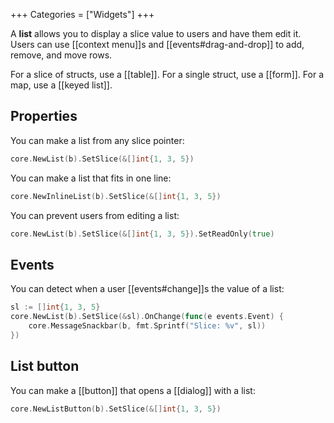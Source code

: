 +++
Categories = ["Widgets"]
+++

A **list** allows you to display a slice value to users and have them edit it. Users can use [[context menu]]s and [[events#drag-and-drop]] to add, remove, and move rows.

For a slice of structs, use a [[table]]. For a single struct, use a [[form]]. For a map, use a [[keyed list]].

## Properties

You can make a list from any slice pointer:

```Go
core.NewList(b).SetSlice(&[]int{1, 3, 5})
```

You can make a list that fits in one line:

```Go
core.NewInlineList(b).SetSlice(&[]int{1, 3, 5})
```

You can prevent users from editing a list:

```Go
core.NewList(b).SetSlice(&[]int{1, 3, 5}).SetReadOnly(true)
```

## Events

You can detect when a user [[events#change]]s the value of a list:

```Go
sl := []int{1, 3, 5}
core.NewList(b).SetSlice(&sl).OnChange(func(e events.Event) {
    core.MessageSnackbar(b, fmt.Sprintf("Slice: %v", sl))
})
```

## List button

You can make a [[button]] that opens a [[dialog]] with a list:

```Go
core.NewListButton(b).SetSlice(&[]int{1, 3, 5})
```
